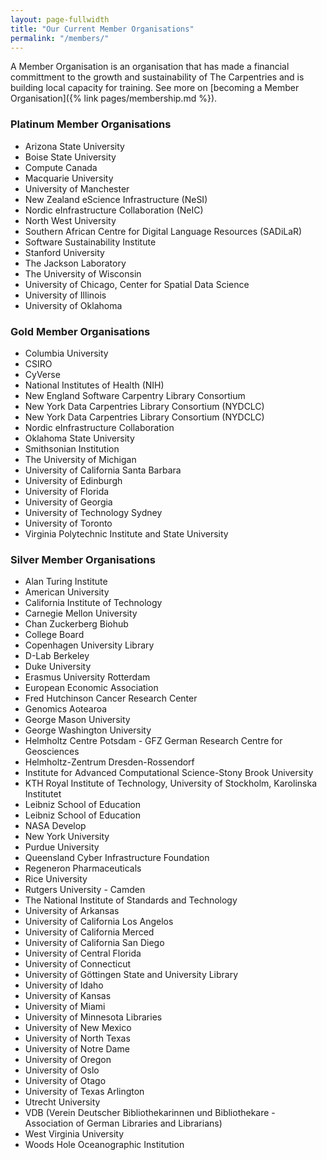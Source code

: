 ```yaml
---
layout: page-fullwidth
title: "Our Current Member Organisations"
permalink: "/members/"
---
```


A Member Organisation is an organisation that has made a financial committment to
the growth and sustainability of The Carpentries and is building local capacity for training. See more on [becoming a Member Organisation]({% link pages/membership.md %}).

### Platinum Member Organisations

- Arizona State University
- Boise State University
- Compute Canada
- Macquarie University
- University of Manchester
- New Zealand eScience Infrastructure (NeSI)
- Nordic eInfrastructure Collaboration (NeIC)
- North West University
- Southern African Centre for Digital Language Resources (SADiLaR)
- Software Sustainability Institute
- Stanford University
- The Jackson Laboratory
- The University of Wisconsin
- University of Chicago, Center for Spatial Data Science
- University of Illinois
- University of Oklahoma

### Gold Member Organisations

- Columbia University
- CSIRO
- CyVerse
- National Institutes of Health (NIH)
- New England Software Carpentry Library Consortium
- New York Data Carpentries Library Consortium (NYDCLC)
- New York Data Carpentries Library Consortium (NYDCLC)
- Nordic eInfrastructure Collaboration
- Oklahoma State University
- Smithsonian Institution
- The University of Michigan
- University of California Santa Barbara
- University of Edinburgh
- University of Florida
- University of Georgia
- University of Technology Sydney
- University of Toronto
- Virginia Polytechnic Institute and State University

### Silver Member Organisations

- Alan Turing Institute
- American University
- California Institute of Technology
- Carnegie Mellon University
- Chan Zuckerberg Biohub
- College Board
- Copenhagen University Library
- D-Lab Berkeley
- Duke University
- Erasmus University Rotterdam
- European Economic Association
- Fred Hutchinson Cancer Research Center
- Genomics Aotearoa
- George Mason University
- George Washington University
- Helmholtz Centre Potsdam - GFZ German Research Centre for Geosciences
- Helmholtz-Zentrum Dresden-Rossendorf
- Institute for Advanced Computational Science-Stony Brook University
- KTH Royal Institute of Technology, University of Stockholm, Karolinska Institutet
- Leibniz School of Education
- Leibniz School of Education
- NASA Develop
- New York University
- Purdue University
- Queensland Cyber Infrastructure Foundation
- Regeneron Pharmaceuticals
- Rice University
- Rutgers University - Camden
- The National Institute of Standards and Technology
- University of Arkansas
- University of California Los Angelos
- University of California Merced
- University of California San Diego
- University of Central Florida
- University of Connecticut
- University of Göttingen State and University Library
- University of Idaho
- University of Kansas
- University of Miami
- University of Minnesota Libraries
- University of New Mexico
- University of North Texas
- University of Notre Dame
- University of Oregon
- University of Oslo
- University of Otago
- University of Texas Arlington
- Utrecht University
- VDB (Verein Deutscher Bibliothekarinnen und Bibliothekare - Association of German Libraries and Librarians)
- West Virginia University
- Woods Hole Oceanographic Institution


